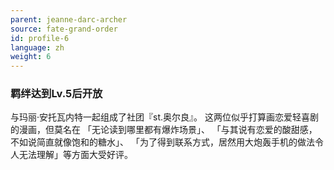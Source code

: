```yaml
---
parent: jeanne-darc-archer
source: fate-grand-order
id: profile-6
language: zh
weight: 6
---
```


### 羁绊达到Lv.5后开放

与玛丽·安托瓦内特一起组成了社团『st.奥尔良』。
这两位似乎打算画恋爱轻喜剧的漫画，但莫名在
「无论读到哪里都有爆炸场景」、
「与其说有恋爱的酸甜感，不如说简直就像饱和的糖水」、
「为了得到联系方式，居然用大炮轰手机的做法令人无法理解」等方面大受好评。
